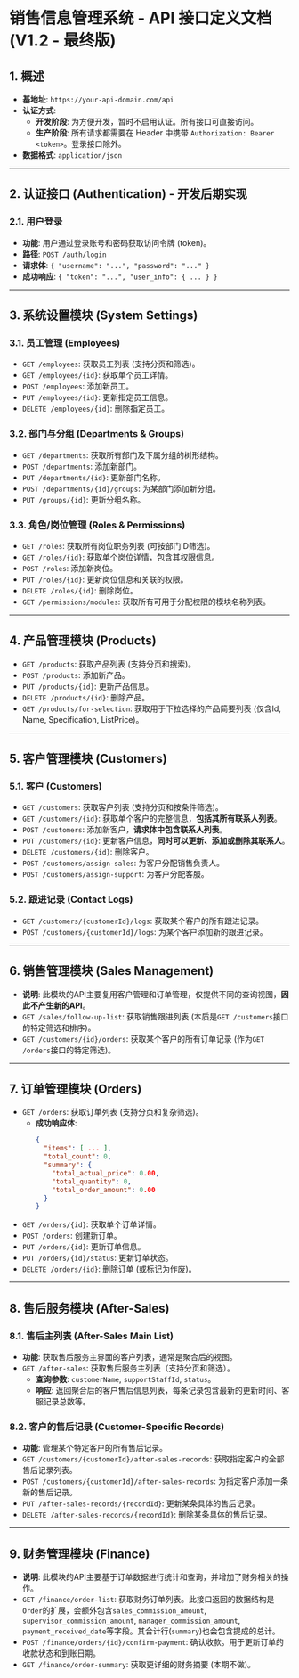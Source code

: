 # 销售信息管理系统 - API 接口定义文档 (V1.2 - 最终版)

## 1. 概述

- **基地址**: `https://your-api-domain.com/api`
- **认证方式**:
  - **开发阶段**: 为方便开发，暂时不启用认证。所有接口可直接访问。
  - **生产阶段**: 所有请求都需要在 Header 中携带 `Authorization: Bearer <token>`。登录接口除外。
- **数据格式**: `application/json`

---

## 2. 认证接口 (Authentication) - 开发后期实现

### 2.1. 用户登录
- **功能**: 用户通过登录账号和密码获取访问令牌 (token)。
- **路径**: `POST /auth/login`
- **请求体**: `{ "username": "...", "password": "..." }`
- **成功响应**: `{ "token": "...", "user_info": { ... } }`

---

## 3. 系统设置模块 (System Settings)

### 3.1. 员工管理 (Employees)
- `GET /employees`: 获取员工列表 (支持分页和筛选)。
- `GET /employees/{id}`: 获取单个员工详情。
- `POST /employees`: 添加新员工。
- `PUT /employees/{id}`: 更新指定员工信息。
- `DELETE /employees/{id}`: 删除指定员工。

### 3.2. 部门与分组 (Departments & Groups)
- `GET /departments`: 获取所有部门及下属分组的树形结构。
- `POST /departments`: 添加新部门。
- `PUT /departments/{id}`: 更新部门名称。
- `POST /departments/{id}/groups`: 为某部门添加新分组。
- `PUT /groups/{id}`: 更新分组名称。

### 3.3. 角色/岗位管理 (Roles & Permissions)
- `GET /roles`: 获取所有岗位职务列表 (可按部门ID筛选)。
- `GET /roles/{id}`: 获取单个岗位详情，包含其权限信息。
- `POST /roles`: 添加新岗位。
- `PUT /roles/{id}`: 更新岗位信息和关联的权限。
- `DELETE /roles/{id}`: 删除岗位。
- `GET /permissions/modules`: 获取所有可用于分配权限的模块名称列表。

---

## 4. 产品管理模块 (Products)

- `GET /products`: 获取产品列表 (支持分页和搜索)。
- `POST /products`: 添加新产品。
- `PUT /products/{id}`: 更新产品信息。
- `DELETE /products/{id}`: 删除产品。
- `GET /products/for-selection`: 获取用于下拉选择的产品简要列表 (仅含Id, Name, Specification, ListPrice)。

---

## 5. 客户管理模块 (Customers)

### 5.1. 客户 (Customers)
- `GET /customers`: 获取客户列表 (支持分页和按条件筛选)。
- `GET /customers/{id}`: 获取单个客户的完整信息，**包括其所有联系人列表**。
- `POST /customers`: 添加新客户，**请求体中包含联系人列表**。
- `PUT /customers/{id}`: 更新客户信息，**同时可以更新、添加或删除其联系人**。
- `DELETE /customers/{id}`: 删除客户。
- `POST /customers/assign-sales`: 为客户分配销售负责人。
- `POST /customers/assign-support`: 为客户分配客服。

### 5.2. 跟进记录 (Contact Logs)
- `GET /customers/{customerId}/logs`: 获取某个客户的所有跟进记录。
- `POST /customers/{customerId}/logs`: 为某个客户添加新的跟进记录。

---

## 6. 销售管理模块 (Sales Management)
- **说明**: 此模块的API主要复用客户管理和订单管理，仅提供不同的查询视图，**因此不产生新的API**。
- `GET /sales/follow-up-list`: 获取销售跟进列表 (本质是`GET /customers`接口的特定筛选和排序)。
- `GET /customers/{id}/orders`: 获取某个客户的所有订单记录 (作为`GET /orders`接口的特定筛选)。

---

## 7. 订单管理模块 (Orders)

- `GET /orders`: 获取订单列表 (支持分页和复杂筛选)。
  - **成功响应体**:
    ```json
    {
      "items": [ ... ],
      "total_count": 0,
      "summary": {
        "total_actual_price": 0.00,
        "total_quantity": 0,
        "total_order_amount": 0.00
      }
    }
    ```
- `GET /orders/{id}`: 获取单个订单详情。
- `POST /orders`: 创建新订单。
- `PUT /orders/{id}`: 更新订单信息。
- `PUT /orders/{id}/status`: 更新订单状态。
- `DELETE /orders/{id}`: 删除订单 (或标记为作废)。

---

## 8. 售后服务模块 (After-Sales)

### 8.1. 售后主列表 (After-Sales Main List)
- **功能**: 获取售后服务主界面的客户列表，通常是聚合后的视图。
- `GET /after-sales`: 获取售后服务主列表（支持分页和筛选）。
  - **查询参数**: `customerName`, `supportStaffId`, `status`。
  - **响应**: 返回聚合后的客户售后信息列表，每条记录包含最新的更新时间、客服记录总数等。

### 8.2. 客户的售后记录 (Customer-Specific Records)
- **功能**: 管理某个特定客户的所有售后记录。
- `GET /customers/{customerId}/after-sales-records`: 获取指定客户的全部售后记录列表。
- `POST /customers/{customerId}/after-sales-records`: 为指定客户添加一条新的售后记录。
- `PUT /after-sales-records/{recordId}`: 更新某条具体的售后记录。
- `DELETE /after-sales-records/{recordId}`: 删除某条具体的售后记录。

---

## 9. 财务管理模块 (Finance)
- **说明**: 此模块的API主要基于订单数据进行统计和查询，并增加了财务相关的操作。
- `GET /finance/order-list`: 获取财务订单列表。此接口返回的数据结构是`Order`的扩展，会额外包含`sales_commission_amount`, `supervisor_commission_amount`, `manager_commission_amount`, `payment_received_date`等字段。其合计行(`summary`)也会包含提成的总计。
- `POST /finance/orders/{id}/confirm-payment`: 确认收款。用于更新订单的收款状态和到账日期。
- `GET /finance/order-summary`: 获取更详细的财务摘要 (本期不做)。
